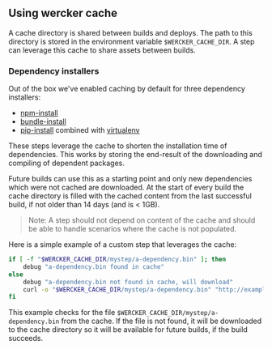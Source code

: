 ## Using wercker cache

A cache directory is shared between builds and deploys. The path to this
directory is stored in the environment variable `$WERCKER_CACHE_DIR`. A step
can leverage this cache to share assets between builds.

### Dependency installers
Out of the box we've enabled caching by default for three dependency
installers:

* [npm-install](https://app.wercker.com/#applications/51c829f23179be44780021ac/tab/details)
* [bundle-install](https://app.wercker.com/#applications/51c829d13179be44780020be/tab/details)
* [pip-install](https://app.wercker.com/#applications/51c829fb3179be44780021f0/tab/details) combined with [virtualenv](https://app.wercker.com/#applications/527bb985138f8aef26000c8f/tab/details)

These steps leverage the cache to shorten the installation time of
dependencies.  This works by storing the end-result of the downloading and
compiling of dependent packages.

Future builds can use this as a starting point and only new dependencies which
were not cached are downloaded. At the start of every build the cache directory
is filled with the cached content from the last successful build, if not older
than 14 days (and is < 1GB).

> Note: A step should not depend on content of the cache and should be able to handle
scenarios where the cache is not populated.

Here is a simple example of a custom step that leverages the cache:

```bash
if [ -f "$WERCKER_CACHE_DIR/mystep/a-dependency.bin" ]; then
    debug "a-dependency.bin found in cache"
else
    debug "a-dependency.bin not found in cache, will download"
    curl -o "$WERCKER_CACHE_DIR/mystep/a-dependency.bin" "http://example.com/a-dependency.bin"
fi
```

This example checks for the file `$WERCKER_CACHE_DIR/mystep/a-dependency.bin`
from the cache. If the file is not found, it will be downloaded to the cache
directory so it will be available for future builds, if the build succeeds.
